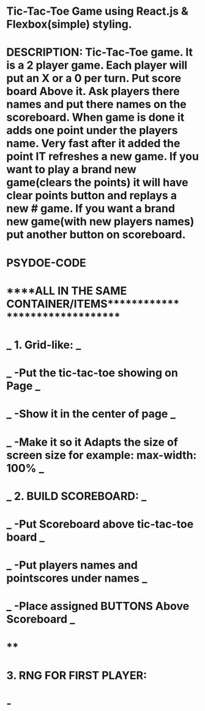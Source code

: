 # Tic-Tac-Toe Game using React.js & Flexbox(simple) styling.

# DESCRIPTION: Tic-Tac-Toe game. It is a 2 player game. Each player will put an X or a 0 per turn. Put score board Above it. Ask players there names and put there names on the scoreboard. When game is done it adds one point under the players name. Very fast after it added the point IT refreshes a new game. If you want to play a brand new game(clears the points) it will have clear points button and replays a new # game. If you want a brand new game(with new players names) put another button on scoreboard.

# PSYDOE-CODE

# ****\*\*\*\*****ALL IN THE SAME CONTAINER/ITEMS******************\*\*\*******************

# _ 1. Grid-like: _

# _ -Put the tic-tac-toe showing on Page _

# _ -Show it in the center of page _

# _ -Make it so it Adapts the size of screen size for example: max-width: 100% _

# _ 2. BUILD SCOREBOARD: _

# _ -Put Scoreboard above tic-tac-toe board _

# _ -Put players names and pointscores under names _

# _ -Place assigned BUTTONS Above Scoreboard _

# ****************************************\*\*****************************************

# 3. RNG FOR FIRST PLAYER:

# -

#

#

#

#

#

#

#

#

#

#

#

#

#

#

#

#

#

#

#

#

#

#

#

#

#

#

#

#

#

#

#

#

#

#

#

#

#

#

#

#

#

#
